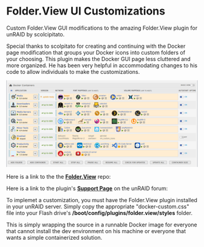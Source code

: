 # Folder.View UI Customizations

Custom Folder.View GUI modifications to the amazing Folder.View plugin for unRAID by scolcipitato.

Special thanks to scolpitato for creating and continuing with the Docker page modification that groups your Docker icons into custom folders of your choosing. This plugin makes the Docker GUI page less cluttered and more organized. He has been very helpful in accommodating changes to his code to allow individuals to make the customizations.

![preview1](preview.png)

Here is a link to the the **[Folder.View](https://github.com/scolcipitato/folder.view/tree/main)** repo:

Here is a link to the plugin's **[Support Page](https://forums.unraid.net/topic/142782-plugin-folderview/)** on the unRAID forum:

To implemet a customization, you must have the Folder.View plugin installed in your unRAID server. Simply copy the appropriate "docker-custom.css" file into your Flash drive's **/boot/config/plugins/folder.view/styles** folder.  


This is simply wrapping the source in a runnable Docker image for everyone that cannot install the dev environment on his machine or everyone that wants a simple containerized solution.

